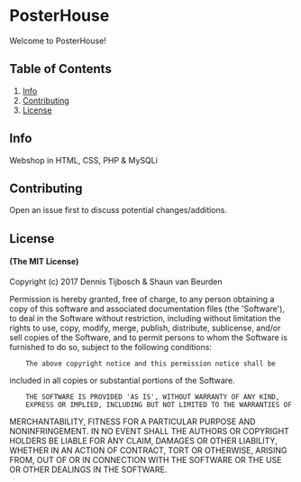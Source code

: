 # PosterHouse

Welcome to PosterHouse!

## Table of Contents

1. [Info](#info)
1. [Contributing](#contributing)
1. [License](#license)


## Info 

Webshop in HTML, CSS, PHP & MySQLi

## Contributing

Open an issue first to discuss potential changes/additions.

## License

#### (The MIT License)

Copyright (c) 2017 Dennis Tijbosch & Shaun van Beurden

Permission is hereby granted, free of charge, to any person obtaining
a copy of this software and associated documentation files (the
'Software'), to deal in the Software without restriction, including
without limitation the rights to use, copy, modify, merge, publish,
        distribute, sublicense, and/or sell copies of the Software, and to
permit persons to whom the Software is furnished to do so, subject to
the following conditions:

        The above copyright notice and this permission notice shall be
included in all copies or substantial portions of the Software.

        THE SOFTWARE IS PROVIDED 'AS IS', WITHOUT WARRANTY OF ANY KIND,
        EXPRESS OR IMPLIED, INCLUDING BUT NOT LIMITED TO THE WARRANTIES OF
MERCHANTABILITY, FITNESS FOR A PARTICULAR PURPOSE AND NONINFRINGEMENT.
        IN NO EVENT SHALL THE AUTHORS OR COPYRIGHT HOLDERS BE LIABLE FOR ANY
CLAIM, DAMAGES OR OTHER LIABILITY, WHETHER IN AN ACTION OF CONTRACT,
        TORT OR OTHERWISE, ARISING FROM, OUT OF OR IN CONNECTION WITH THE
SOFTWARE OR THE USE OR OTHER DEALINGS IN THE SOFTWARE.







